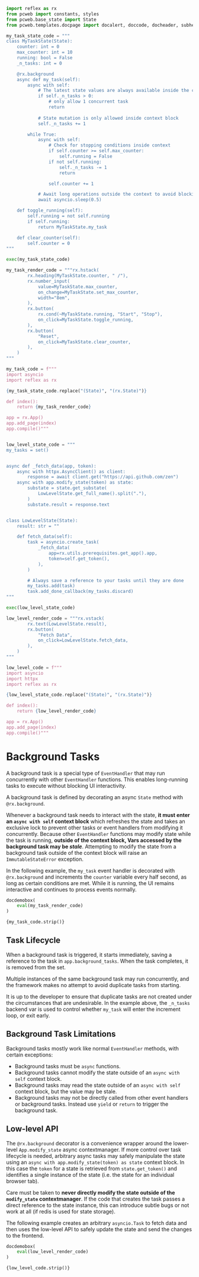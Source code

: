 ```python exec
import reflex as rx
from pcweb import constants, styles
from pcweb.base_state import State
from pcweb.templates.docpage import docalert, doccode, docheader, subheader, docdemobox

my_task_state_code = """
class MyTaskState(State):
    counter: int = 0
    max_counter: int = 10
    running: bool = False
    _n_tasks: int = 0

    @rx.background
    async def my_task(self):
        async with self:
            # The latest state values are always available inside the context
            if self._n_tasks > 0:
                # only allow 1 concurrent task
                return
            
            # State mutation is only allowed inside context block
            self._n_tasks += 1

        while True:
            async with self:
                # Check for stopping conditions inside context
                if self.counter >= self.max_counter:
                    self.running = False
                if not self.running:
                    self._n_tasks -= 1
                    return

                self.counter += 1

            # Await long operations outside the context to avoid blocking UI
            await asyncio.sleep(0.5)

    def toggle_running(self):
        self.running = not self.running
        if self.running:
            return MyTaskState.my_task

    def clear_counter(self):
        self.counter = 0
"""

exec(my_task_state_code)

my_task_render_code = """rx.hstack(
        rx.heading(MyTaskState.counter, " /"),
        rx.number_input(
            value=MyTaskState.max_counter,
            on_change=MyTaskState.set_max_counter,
            width="8em",
        ),
        rx.button(
            rx.cond(~MyTaskState.running, "Start", "Stop"),
            on_click=MyTaskState.toggle_running,
        ),
        rx.button(
            "Reset",
            on_click=MyTaskState.clear_counter,
        ),
    )
"""

my_task_code = f"""
import asyncio
import reflex as rx

{my_task_state_code.replace("(State)", "(rx.State)")}

def index():
    return {my_task_render_code}

app = rx.App()
app.add_page(index)
app.compile()"""


low_level_state_code = """
my_tasks = set()


async def _fetch_data(app, token):
    async with httpx.AsyncClient() as client:
        response = await client.get("https://api.github.com/zen")
    async with app.modify_state(token) as state:
        substate = state.get_substate(
            LowLevelState.get_full_name().split("."),
        )
        substate.result = response.text


class LowLevelState(State):
    result: str = ""

    def fetch_data(self):
        task = asyncio.create_task(
            _fetch_data(
                app=rx.utils.prerequisites.get_app().app,
                token=self.get_token(),
            ),
        )

        # Always save a reference to your tasks until they are done
        my_tasks.add(task)
        task.add_done_callback(my_tasks.discard)
"""

exec(low_level_state_code)

low_level_render_code = """rx.vstack(
        rx.text(LowLevelState.result),
        rx.button(
            "Fetch Data",
            on_click=LowLevelState.fetch_data,
        ),
    )
"""

low_level_code = f"""
import asyncio
import httpx
import reflex as rx

{low_level_state_code.replace("(State)", "(rx.State)")}

def index():
    return {low_level_render_code}

app = rx.App()
app.add_page(index)
app.compile()"""
```

# Background Tasks

A background task is a special type of `EventHandler` that may run
concurrently with other `EventHandler` functions. This enables long-running
tasks to execute without blocking UI interactivity.

A background task is defined by decorating an async `State` method with
`@rx.background`.

Whenever a background task needs to interact with the state, **it must enter an
`async with self` context block** which refreshes the state and takes an
exclusive lock to prevent other tasks or event handlers from modifying it
concurrently.  Because other `EventHandler` functions may modify state while the
task is running, **outside of the context block, Vars accessed by the background
task may be _stale_**. Attempting to modify the state from a background task
outside of the context block will raise an `ImmutableStateError` exception.

In the following example, the `my_task` event handler is decorated with
`@rx.background` and increments the `counter` variable every half second, as
long as certain conditions are met. While it is running, the UI remains
interactive and continues to process events normally.

```python eval
docdemobox(
    eval(my_task_render_code)
)
```

```python
{my_task_code.strip()}
```

## Task Lifecycle

When a background task is triggered, it starts immediately, saving a reference to
the task in `app.background_tasks`. When the task completes, it is removed from
the set.

Multiple instances of the same background task may run concurrently, and the
framework makes no attempt to avoid duplicate tasks from starting.

It is up to the developer to ensure that duplicate tasks are not created under
the circumstances that are undesirable. In the example above, the `_n_tasks`
backend var is used to control whether `my_task` will enter the increment loop,
or exit early.

## Background Task Limitations

Background tasks mostly work like normal `EventHandler` methods, with certain exceptions:

* Background tasks must be `async` functions.
* Background tasks cannot modify the state outside of an `async with self` context block.
* Background tasks may read the state outside of an `async with self` context block, but the value may be stale.
* Background tasks may not be directly called from other event handlers or background tasks. Instead use `yield` or `return` to trigger the background task.

## Low-level API

The `@rx.background` decorator is a convenience wrapper around the lower-level
`App.modify_state` async contextmanager. If more control over task lifecycle is
needed, arbitrary async tasks may safely manipulate the state using an
`async with app.modify_state(token) as state` context block. In this case the
`token` for a state is retrieved from `state.get_token()` and identifies a
single instance of the state (i.e. the state for an individual browser tab).

Care must be taken to **never directly modify the state outside of the
`modify_state` contextmanager**. If the code that creates the task passes a
direct reference to the state instance, this can introduce subtle bugs or not
work at all (if redis is used for state storage).

The following example creates an arbitrary `asyncio.Task` to fetch data and then
uses the low-level API to safely update the state and send the changes to the
frontend.

```python eval
docdemobox(
    eval(low_level_render_code)
)
```

```python
{low_level_code.strip()}
```